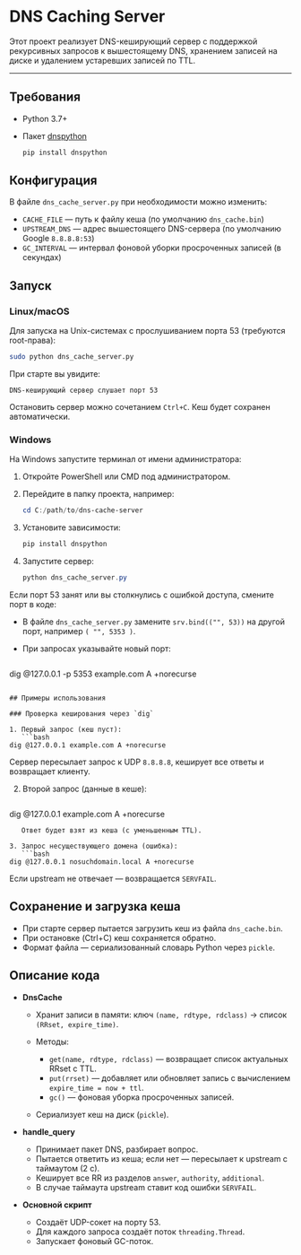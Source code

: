 # DNS Caching Server

Этот проект реализует DNS-кеширующий сервер с поддержкой рекурсивных запросов к вышестоящему DNS, хранением записей на диске и удалением устаревших записей по TTL.

---


## Требования

* Python 3.7+
* Пакет [dnspython](https://www.dnspython.org/)

  ```bash
  pip install dnspython
  ```

## Конфигурация

В файле `dns_cache_server.py` при необходимости можно изменить:

* `CACHE_FILE` — путь к файлу кеша (по умолчанию `dns_cache.bin`)
* `UPSTREAM_DNS` — адрес вышестоящего DNS-сервера (по умолчанию Google `8.8.8.8:53`)
* `GC_INTERVAL` — интервал фоновой уборки просроченных записей (в секундах)

## Запуск

### Linux/macOS

Для запуска на Unix-системах с прослушиванием порта 53 (требуются root-права):

```bash
sudo python dns_cache_server.py
```

При старте вы увидите:

```
DNS-кеширующий сервер слушает порт 53
```

Остановить сервер можно сочетанием `Ctrl+C`. Кеш будет сохранен автоматически.

### Windows

На Windows запустите терминал от имени администратора:

1. Откройте PowerShell или CMD под администратором.
2. Перейдите в папку проекта, например:

   ```powershell
   cd C:/path/to/dns-cache-server
   ```
3. Установите зависимости:

   ```powershell
   pip install dnspython
   ```
4. Запустите сервер:

   ```powershell
   python dns_cache_server.py
   ```

Если порт 53 занят или вы столкнулись с ошибкой доступа, смените порт в коде:

* В файле `dns_cache_server.py` замените `srv.bind(("", 53))` на другой порт, например `( "", 5353 )`.
* При запросах указывайте новый порт:

  ```bash
  ```

dig @127.0.0.1 -p 5353 example.com A +norecurse

````

## Примеры использования

### Проверка кеширования через `dig`

1. Первый запрос (кеш пуст):
   ```bash
dig @127.0.0.1 example.com A +norecurse
````

Сервер пересылает запрос к UDP `8.8.8.8`, кеширует все ответы и возвращает клиенту.

2. Второй запрос (данные в кеше):

   ```bash
   ```

dig @127.0.0.1 example.com A +norecurse

````
   Ответ будет взят из кеша (с уменьшенным TTL).

3. Запрос несуществующего домена (ошибка):
   ```bash
dig @127.0.0.1 nosuchdomain.local A +norecurse
````

Если upstream не отвечает — возвращается `SERVFAIL`.

## Сохранение и загрузка кеша

* При старте сервер пытается загрузить кеш из файла `dns_cache.bin`.
* При остановке (Ctrl+C) кеш сохраняется обратно.
* Формат файла — сериализованный словарь Python через `pickle`.

## Описание кода

* **DnsCache**

  * Хранит записи в памяти: ключ `(name, rdtype, rdclass)` → список `(RRset, expire_time)`.
  * Методы:

    * `get(name, rdtype, rdclass)` — возвращает список актуальных RRset с TTL.
    * `put(rrset)` — добавляет или обновляет запись с вычислением `expire_time = now + ttl`.
    * `gc()` — фоновая уборка просроченных записей.
  * Сериализует кеш на диск (`pickle`).

* **handle\_query**

  * Принимает пакет DNS, разбирает вопрос.
  * Пытается ответить из кеша; если нет — пересылает к upstream с таймаутом (2 с).
  * Кеширует все RR из разделов `answer`, `authority`, `additional`.
  * В случае таймаута upstream ставит код ошибки `SERVFAIL`.

* **Основной скрипт**

  * Создаёт UDP-сокет на порту 53.
  * Для каждого запроса создаёт поток `threading.Thread`.
  * Запускает фоновый GC-поток.
